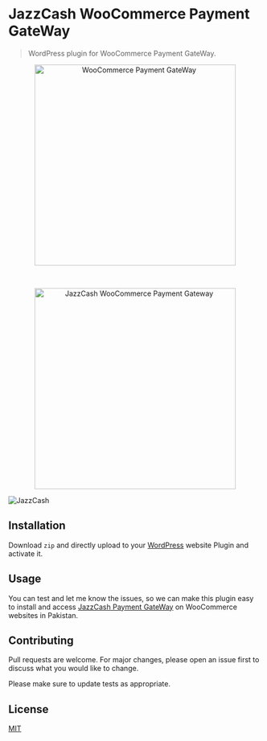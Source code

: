 # JazzCash WooCommerce Payment GateWay

> WordPress plugin for WooCommerce Payment GateWay. 

<p align="center">
  <img width="400" src="https://woocommerce.com/wp-content/themes/woo/images/logo-woocommerce.svg" alt="WooCommerce Payment GateWay"/>
</p>
<br>
<p align="center">
  <img width="400" src="https://www.jazzcash.com.pk/assets/themes/jazzcash/img/mobilink_logo.png" alt="JazzCash WooCommerce Payment Gateway"/>
</p>

![JazzCash]()

## Installation
Download ```zip``` and directly upload to your [WordPress](https://wordpress.org) website Plugin and activate it.

## Usage
You can test and let me know the issues, so we can make this plugin easy to install and access [JazzCash Payment GateWay](https://sandbox.jazzcash.com.pk/Sandbox) on WooCommerce websites in Pakistan.

## Contributing
Pull requests are welcome. For major changes, please open an issue first to discuss what you would like to change.

Please make sure to update tests as appropriate.

## License
[MIT](https://choosealicense.com/licenses/mit/)